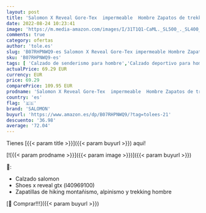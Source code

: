 ```yaml
---
layout: post
title: 'Salomon X Reveal Gore-Tex  impermeable  Hombre Zapatos de trekking  Negro  Black/Phantom/Magnet   44 ⅔ EU'
date: 2022-08-24 10:23:41
image: 'https://m.media-amazon.com/images/I/31T1Q1-CaML._SL500_._SL400_.jpg'
comments: true
category: ofertas
author: 'tole.es'
slug: 'B07RHPNWQ9-es Salomon X Reveal Gore-Tex impermeable Hombre Zapatos de...'
sku: 'B07RHPNWQ9-es'
tags: [ 'Calzado de senderismo para hombre','Calzado deportivo para hombre','Zapatillas de senderismo para hombre','Zapatillas y calzado deportivo para hombre','Zapatos','Zapatos para hombre','Zapatos y complementos','salomon','zapatos','🇪🇸', ]
actualPrice: 69.29 EUR
currency: EUR
price: 69.29
comparePrice: 109.95 EUR
prodname: 'Salomon X Reveal Gore-Tex  impermeable  Hombre Zapatos de trekking  Negro  Black/Phantom/Magnet   44 ⅔ EU'
country: 'es'
flag: '🇪🇸'
brand: 'SALOMON'
buyurl: 'https://www.amazon.es/dp/B07RHPNWQ9/?tag=tolees-21'
descuento: '36.98'
average: '72.04'
---
```


Tienes [{{< param title >}}]({{< param buyurl >}}) aqui!

[![{{< param prodname >}}]({{< param image >}})]({{< param buyurl >}})

🔎:

- Calzado salomon
- Shoes x reveal gtx (l40969100)
- Zapatillas de hiking montañismo, alpinismo y trekking hombre

[🛒 Comprar!!!]({{< param buyurl >}})
